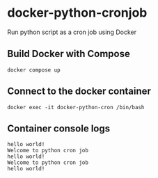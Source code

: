 # docker-python-cronjob
Run python script as a cron job using Docker
## Build Docker with Compose
```
docker compose up
```
## Connect to the docker container
```
docker exec -it docker-python-cron /bin/bash
```
## Container console logs
```
hello world!
Welcome to python cron job
hello world!
Welcome to python cron job
hello world!
```
